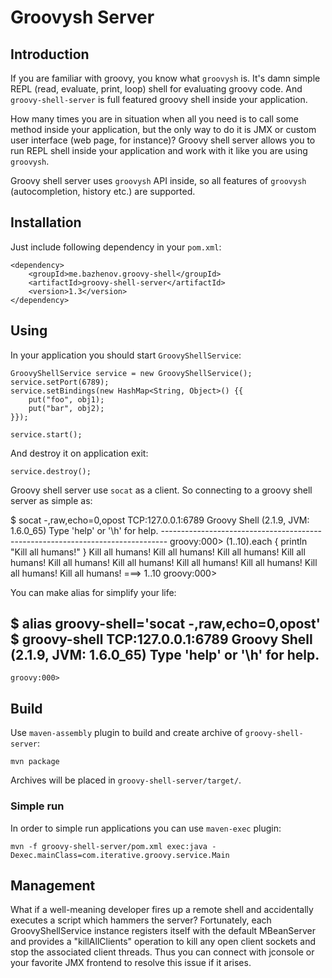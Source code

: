Groovysh Server
===============

Introduction
------------

If you are familiar with groovy, you know what `groovysh` is. It's damn simple REPL (read, evaluate, print, loop) shell for evaluating
groovy code. And `groovy-shell-server` is full featured groovy shell inside your application.

How many times you are in situation when all you need is to call some method inside your application, but the only way to do it
is JMX or custom user interface (web page, for instance)? Groovy shell server allows you to run REPL shell inside your application
and work with it like you are using `groovysh`.

Groovy shell server uses `groovysh` API inside, so all features of `groovysh` (autocompletion, history etc.) are supported.

Installation
------------

Just include following dependency in your `pom.xml`:

	<dependency>
		<groupId>me.bazhenov.groovy-shell</groupId>
		<artifactId>groovy-shell-server</artifactId>
		<version>1.3</version>
	</dependency>

Using
-----

In your application you should start `GroovyShellService`:

	GroovyShellService service = new GroovyShellService();
	service.setPort(6789);
	service.setBindings(new HashMap<String, Object>() {{
		put("foo", obj1);
		put("bar", obj2);
	}});

	service.start();

And destroy it on application exit:

	service.destroy();

Groovy shell server use `socat` as a client. So connecting to a groovy shell server as simple as:

  $ socat -,raw,echo=0,opost TCP:127.0.0.1:6789
	Groovy Shell (2.1.9, JVM: 1.6.0_65)
  Type 'help' or '\h' for help.
	-------------------------------------------------------------------------------
	groovy:000> (1..10).each { println "Kill all humans!" }
	Kill all humans!
	Kill all humans!
	Kill all humans!
	Kill all humans!
	Kill all humans!
	Kill all humans!
	Kill all humans!
	Kill all humans!
	Kill all humans!
	Kill all humans!
	===> 1..10
	groovy:000>

You can make alias for simplify your life:

  $ alias groovy-shell='socat -,raw,echo=0,opost'
  $ groovy-shell TCP:127.0.0.1:6789
  Groovy Shell (2.1.9, JVM: 1.6.0_65)
  Type 'help' or '\h' for help.
  -------------------------------------------------------------------------------
	groovy:000>

Build
-----
Use `maven-assembly` plugin to build and create archive of `groovy-shell-server`:

	mvn package

Archives will be placed in `groovy-shell-server/target/`.

### Simple run

In order to simple run applications you can use `maven-exec` plugin:

	mvn -f groovy-shell-server/pom.xml exec:java -Dexec.mainClass=com.iterative.groovy.service.Main

Management
----------

What if a well-meaning developer fires up a remote shell and accidentally executes a script which hammers the server?  Fortunately,
each GroovyShellService instance registers itself with the default MBeanServer and provides a "killAllClients" operation to kill
any open client sockets and stop the associated client threads.  Thus you can connect with jconsole or your favorite JMX frontend
to resolve this issue if it arises.
